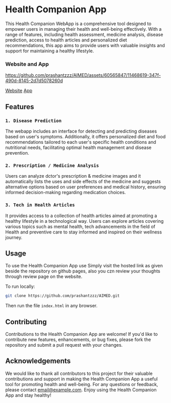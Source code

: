 # Health Companion App

This Health Companion WebApp is a comprehensive tool designed to empower users in managing their health and well-being effectively. With a range of features, including health assessment, medicine analysis, disease prediction, access to health articles and personalized diet recommendations, this app aims to provide users with valuable insights and support for maintaining a healthy lifestyle.

### Website and App

https://github.com/prashantzzz/AIMED/assets/60565847/11468619-347f-490d-8145-2d7d5078260d

<a href="https://prashantzzz.github.io/AIMED/" class="button-84" role="button">Website</a>  <a href="https://www.upload-apk.com/daN7mWgvAnh10VM" class="button-84" role="button">App</a>

## Features

### `1. Disease Prediction`
The webapp includes an interface for detecting and predicting diseases based on user's symptoms. Additionally, it offers personalized diet and food recommendations tailored to each user's specific health conditions and nutritional needs, facilitating optimal health management and disease prevention.

### `2. Prescription / Medicine Analysis`
Users can analyze dctor's prescription & medicine images and it automatically lists the uses and side effects of the medicine and suggests alternative options based on user preferences and medical history, ensuring informed decision-making regarding medication choices.

### `3. Tech in Health Articles`
It provides access to a collection of health articles aimed at promoting a healthy lifestyle in a technological way. Users can explore articles covering various topics such as mental health, tech advancements in the field of Health and preventive care to stay informed and inspired on their wellness journey.

## Usage

To use the Health Companion App use Simply visit the hosted link as given beside the repository on github pages, also you czn review your thoughts through review page on the website.

To run locally:
```bash
git clone https://github.com/prashantzzz/AIMED.git
```
Then run the file ```index.html``` in any browser.

## Contributing

Contributions to the Health Companion App are welcome! If you'd like to contribute new features, enhancements, or bug fixes, please fork the repository and submit a pull request with your changes.

## Acknowledgements

We would like to thank all contributors to this project for their valuable contributions and support in making the Health Companion App a useful tool for promoting health and well-being.
For any questions or feedback, please contact [email@example.com](mailto:prashant2003prashant@gmail.com).
Enjoy using the Health Companion App and stay healthy!
